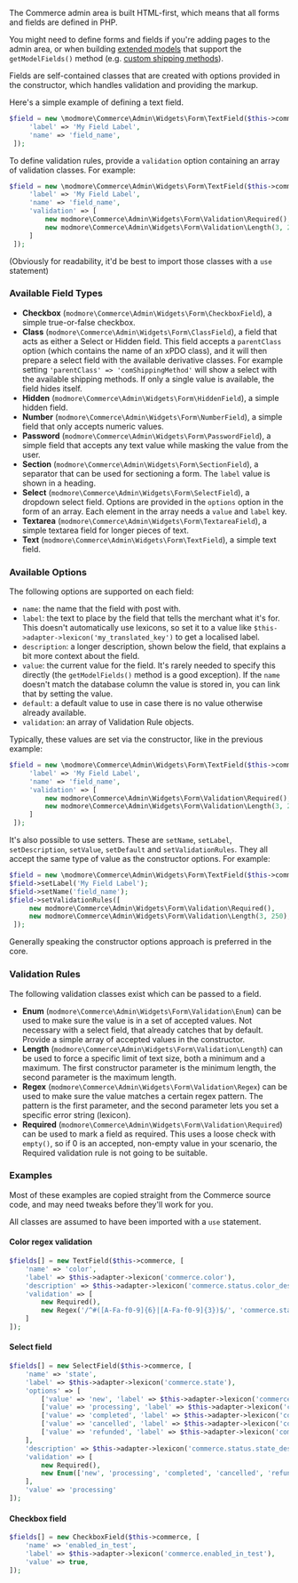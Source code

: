 The Commerce admin area is built HTML-first, which means that all forms and fields are defined in PHP.

You might need to define forms and fields if you're adding pages to the admin area, or when building [extended models](../Extended_Models) that support the `getModelFields()` method (e.g. [custom shipping methods](../Custom_Shipping_Methods)).

Fields are self-contained classes that are created with options provided in the constructor, which handles validation and providing the markup. 

Here's a simple example of defining a text field. 

````php
$field = new \modmore\Commerce\Admin\Widgets\Form\TextField($this->commerce, [
     'label' => 'My Field Label',
     'name' => 'field_name',
 ]);
````

To define validation rules, provide a `validation` option containing an array of validation classes. For example:


````php
$field = new \modmore\Commerce\Admin\Widgets\Form\TextField($this->commerce, [
     'label' => 'My Field Label',
     'name' => 'field_name',
     'validation' => [
         new modmore\Commerce\Admin\Widgets\Form\Validation\Required(),
         new modmore\Commerce\Admin\Widgets\Form\Validation\Length(3, 250),
     ]
 ]);
````

(Obviously for readability, it'd be best to import those classes with a `use` statement)

### Available Field Types

- **Checkbox** (`modmore\Commerce\Admin\Widgets\Form\CheckboxField`), a simple true-or-false checkbox. 
- **Class** (`modmore\Commerce\Admin\Widgets\Form\ClassField`), a field that acts as either a Select or Hidden field. This field accepts a `parentClass` option (which contains the name of an xPDO class), and it will then prepare a select field with the available derivative classes. For example setting `'parentClass' => 'comShippingMethod'` will show a select with the available shipping methods. If only a single value is available, the field hides itself.  
- **Hidden** (`modmore\Commerce\Admin\Widgets\Form\HiddenField`), a simple hidden field.
- **Number** (`modmore\Commerce\Admin\Widgets\Form\NumberField`), a simple field that only accepts numeric values. 
- **Password** (`modmore\Commerce\Admin\Widgets\Form\PasswordField`), a simple field that accepts any text value while masking the value from the user. 
- **Section** (`modmore\Commerce\Admin\Widgets\Form\SectionField`), a separator that can be used for sectioning a form. The `label` value is shown in a heading.
- **Select** (`modmore\Commerce\Admin\Widgets\Form\SelectField`), a dropdown select field. Options are provided in the `options` option in the form of an array. Each element in the array needs a `value` and `label` key.
- **Textarea** (`modmore\Commerce\Admin\Widgets\Form\TextareaField`), a simple textarea field for longer pieces of text.
- **Text** (`modmore\Commerce\Admin\Widgets\Form\TextField`), a simple text field. 

### Available Options

The following options are supported on each field:

- `name`: the name that the field with post with.
- `label`: the text to place by the field that tells the merchant what it's for. This doesn't automatically use lexicons, so set it to a value like `$this->adapter->lexicon('my_translated_key')` to get a localised label.
- `description`: a longer description, shown below the field, that explains a bit more context about the field.
- `value`: the current value for the field. It's rarely needed to specify this directly (the `getModelFields()` method is a good exception). If the `name` doesn't match the database column the value is stored in, you can link that by setting the value. 
- `default`: a default value to use in case there is no value otherwise already available.
- `validation`: an array of Validation Rule objects. 

Typically, these values are set via the constructor, like in the previous example:


````php
$field = new \modmore\Commerce\Admin\Widgets\Form\TextField($this->commerce, [
     'label' => 'My Field Label',
     'name' => 'field_name',
     'validation' => [
         new modmore\Commerce\Admin\Widgets\Form\Validation\Required(),
         new modmore\Commerce\Admin\Widgets\Form\Validation\Length(3, 250),
     ]
 ]);
````

It's also possible to use setters. These are `setName`, `setLabel`, `setDescription`, `setValue`, `setDefault` and `setValidationRules`. They all accept the same type of value as the constructor options. For example:


````php
$field = new \modmore\Commerce\Admin\Widgets\Form\TextField($this->commerce, []);
$field->setLabel('My Field Label');
$field->setName('field_name');
$field->setValidationRules([
     new modmore\Commerce\Admin\Widgets\Form\Validation\Required(),
     new modmore\Commerce\Admin\Widgets\Form\Validation\Length(3, 250),
 ]);
````

Generally speaking the constructor options approach is preferred in the core.

### Validation Rules

The following validation classes exist which can be passed to a field.

- **Enum** (`modmore\Commerce\Admin\Widgets\Form\Validation\Enum`) can be used to make sure the value is in a set of accepted values. Not necessary with a select field, that already catches that by default. Provide a simple array of accepted values in the constructor.
- **Length** (`modmore\Commerce\Admin\Widgets\Form\Validation\Length`) can be used to force a specific limit of text size, both a minimum and a maximum. The first constructor parameter is the minimum length, the second parameter is the maximum length. 
- **Regex** (`modmore\Commerce\Admin\Widgets\Form\Validation\Regex`) can be used to make sure the value matches a certain regex pattern. The pattern is the first parameter, and the second parameter lets you set a specific error string (lexicon).  
- **Required** (`modmore\Commerce\Admin\Widgets\Form\Validation\Required`) can be used to mark a field as required. This uses a loose check with `empty()`, so if 0 is an accepted, non-empty value in your scenario, the Required validation rule is not going to be suitable.

### Examples

Most of these examples are copied straight from the Commerce source code, and may need tweaks before they'll work for you.

All classes are assumed to have been imported with a `use` statement.

#### Color regex validation

````php
$fields[] = new TextField($this->commerce, [
    'name' => 'color',
    'label' => $this->adapter->lexicon('commerce.color'),
    'description' => $this->adapter->lexicon('commerce.status.color_description'),
    'validation' => [
        new Required(),
        new Regex('/^#([A-Fa-f0-9]{6}|[A-Fa-f0-9]{3})$/', 'commerce.status.color_error'),
    ]
]);
````

#### Select field

```` php
$fields[] = new SelectField($this->commerce, [
    'name' => 'state',
    'label' => $this->adapter->lexicon('commerce.state'),
    'options' => [
        ['value' => 'new', 'label' => $this->adapter->lexicon('commerce.state_new')],
        ['value' => 'processing', 'label' => $this->adapter->lexicon('commerce.state_processing')],
        ['value' => 'completed', 'label' => $this->adapter->lexicon('commerce.state_completed')],
        ['value' => 'cancelled', 'label' => $this->adapter->lexicon('commerce.state_cancelled')],
        ['value' => 'refunded', 'label' => $this->adapter->lexicon('commerce.state_refunded')],
    ],
    'description' => $this->adapter->lexicon('commerce.status.state_description'),
    'validation' => [
        new Required(),
        new Enum(['new', 'processing', 'completed', 'cancelled', 'refunded']),
    ],
    'value' => 'processing'
]);
````

#### Checkbox field

```` php
$fields[] = new CheckboxField($this->commerce, [
    'name' => 'enabled_in_test',
    'label' => $this->adapter->lexicon('commerce.enabled_in_test'),
    'value' => true,
]);
````